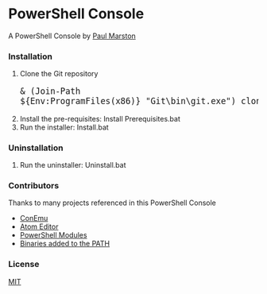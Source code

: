 # PowerShell Console

A PowerShell Console by [Paul Marston](https://github.com/paulmarsy)

### Installation

1. Clone the Git repository
<big><pre>& (Join-Path ${Env:ProgramFiles(x86)} "Git\bin\git.exe") clone --recursive [https://github.com/paulmarsy/Console.git](https://github.com/paulmarsy/Console)</pre></big>
2. Install the pre-requisites: Install Prerequisites.bat
3. Run the installer: Install.bat

### Uninstallation

1. Run the uninstaller: Uninstall.bat

### Contributors

Thanks to many projects referenced in this PowerShell Console
* [ConEmu](https://github.com/Maximus5/ConEmu)
* [Atom Editor](https://github.com/atom/atom/)
* [PowerShell Modules](https://github.com/paulmarsy/Console/tree/master/Libraries/PowerShell%20Modules)
* [Binaries added to the PATH](https://github.com/paulmarsy/Console/tree/master/Libraries/Binaries)

### License
[MIT](https://github.com/paulmarsy/Console/raw/master/LICENSE)
